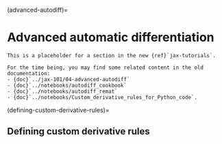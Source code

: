 (advanced-autodiff)=
# Advanced automatic differentiation

```{note}
This is a placeholder for a section in the new {ref}`jax-tutorials`.

For the time being, you may find some related content in the old documentation:
- {doc}`../jax-101/04-advanced-autodiff`
- {doc}`../notebooks/autodiff_cookbook`
- {doc}`../notebooks/autodiff_remat`
- {doc}`../notebooks/Custom_derivative_rules_for_Python_code`.
```

(defining-custom-derivative-rules)=
## Defining custom derivative rules
